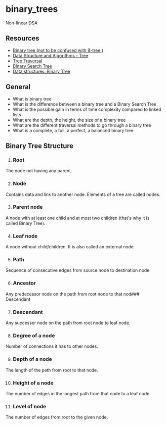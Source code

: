 # binary_trees
Non-linear DSA

## Resources
- [Binary tree (not to be confused with B-tree.)](https://alx-intranet.hbtn.io/rltoken/1F2x42-8vUbOmU4L1C1KMg)
- [Data Structure and Algorithms - Tree](https://alx-intranet.hbtn.io/rltoken/QmcTMCkQyrgMjrqoWxYdhw)
- [Tree Traversal](https://alx-intranet.hbtn.io/rltoken/nMxoYQdZR_guroan8JeqBQ)
- [Binary Search Tree](https://alx-intranet.hbtn.io/rltoken/qO5dBlMnYJzbaWG3xVpcnQ)
- [Data structures: Binary Tree](https://alx-intranet.hbtn.io/rltoken/BeyJ2gjlE7_djwRiDyeHig)

## General
* What is binary tree
* What is the difference between a binary tree and a Binary Search Tree
* What is the possible gain in terms of time complexity compared to linked lists
* What are the depth, the height, the size of a binary tree
* What are the different traversal methods to go through a binary tree
* What is a complete, a full, a perfect, a balanced binary tree

## Binary Tree Structure
1. ### Root
The node not having any parent.

2. ### Node
Contains data and link to another node. Elements of a tree are called nodes.

3. ### Parent node
A node with at least one child and at most two children (that's why it is called Binary Tree).

4. ### Leaf node
A node without child/children. It is also called an external node.

5. ### Path
Sequence of consecutive edges from source node to destination node.

6. ### Ancestor
Any predecessor node on the path from root node to that nod### Descendant

7. ### Descendant
Any successor node on the path from root node to leaf node.

8. ### Degree of a node
Number of connections it has to other nodes.

9. ### Depth of a node
The length of the path from root to that node.

10. ### Height of a node 
The number of edges in the longest path from that node to a leaf node.

11. ### Level of node
The number of edges from root to the given node.
